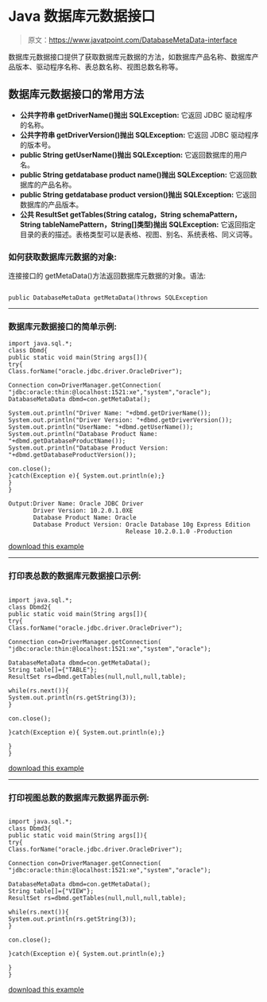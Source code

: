 # Java 数据库元数据接口

> 原文：<https://www.javatpoint.com/DatabaseMetaData-interface>

数据库元数据接口提供了获取数据库元数据的方法，如数据库产品名称、数据库产品版本、驱动程序名称、表总数名称、视图总数名称等。

## 数据库元数据接口的常用方法

*   **公共字符串 getDriverName()抛出 SQLException:** 它返回 JDBC 驱动程序的名称。
*   **公共字符串 getDriverVersion()抛出 SQLException:** 它返回 JDBC 驱动程序的版本号。
*   **public String getUserName()抛出 SQLException:** 它返回数据库的用户名。
*   **public String getdatabase product name()抛出 SQLException:** 它返回数据库的产品名称。
*   **public String getdatabase product version()抛出 SQLException:** 它返回数据库的产品版本。
*   **公共 ResultSet getTables(String catalog，String schemaPattern，String tableNamePattern，String[]类型)抛出 SQLException:** 它返回指定目录的表的描述。表格类型可以是表格、视图、别名、系统表格、同义词等。

### 如何获取数据库元数据的对象:

连接接口的 getMetaData()方法返回数据库元数据的对象。语法:

```

public DatabaseMetaData getMetaData()throws SQLException

```

* * *

### 数据库元数据接口的简单示例:

```
import java.sql.*;
class Dbmd{
public static void main(String args[]){
try{
Class.forName("oracle.jdbc.driver.OracleDriver");

Connection con=DriverManager.getConnection(
"jdbc:oracle:thin:@localhost:1521:xe","system","oracle");
DatabaseMetaData dbmd=con.getMetaData();

System.out.println("Driver Name: "+dbmd.getDriverName());
System.out.println("Driver Version: "+dbmd.getDriverVersion());
System.out.println("UserName: "+dbmd.getUserName());
System.out.println("Database Product Name: "+dbmd.getDatabaseProductName());
System.out.println("Database Product Version: "+dbmd.getDatabaseProductVersion());

con.close();
}catch(Exception e){ System.out.println(e);}
}
}

```

```
Output:Driver Name: Oracle JDBC Driver
       Driver Version: 10.2.0.1.0XE
       Database Product Name: Oracle
       Database Product Version: Oracle Database 10g Express Edition
                                 Release 10.2.0.1.0 -Production

```

[download this example](https://static.javatpoint.com/src/jdbc/Dbmd.java)

* * *

### 打印表总数的数据库元数据接口示例:

```

import java.sql.*;
class Dbmd2{
public static void main(String args[]){
try{
Class.forName("oracle.jdbc.driver.OracleDriver");

Connection con=DriverManager.getConnection(
"jdbc:oracle:thin:@localhost:1521:xe","system","oracle");

DatabaseMetaData dbmd=con.getMetaData();
String table[]={"TABLE"};
ResultSet rs=dbmd.getTables(null,null,null,table);

while(rs.next()){
System.out.println(rs.getString(3));
}

con.close();

}catch(Exception e){ System.out.println(e);}

}
}

```

[download this example](https://static.javatpoint.com/src/jdbc/Dbmd2.java)

* * *

### 打印视图总数的数据库元数据界面示例:

```

import java.sql.*;
class Dbmd3{
public static void main(String args[]){
try{
Class.forName("oracle.jdbc.driver.OracleDriver");

Connection con=DriverManager.getConnection(
"jdbc:oracle:thin:@localhost:1521:xe","system","oracle");

DatabaseMetaData dbmd=con.getMetaData();
String table[]={"VIEW"};
ResultSet rs=dbmd.getTables(null,null,null,table);

while(rs.next()){
System.out.println(rs.getString(3));
}

con.close();

}catch(Exception e){ System.out.println(e);}

}
}

```

[download this example](https://static.javatpoint.com/src/jdbc/Dbmd3.java)